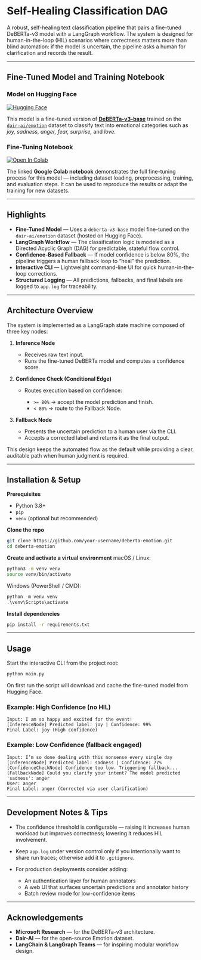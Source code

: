 # Self-Healing Classification DAG

A robust, self-healing text classification pipeline that pairs a fine-tuned DeBERTa-v3 model with a LangGraph workflow. The system is designed for human-in-the-loop (HIL) scenarios where correctness matters more than blind automation: if the model is uncertain, the pipeline asks a human for clarification and records the result.

---

## Fine-Tuned Model and Training Notebook

### Model on Hugging Face

[![Hugging Face](https://img.shields.io/badge/🤗-View%20on%20Hugging%20Face-blue.svg)](https://huggingface.co/ragunath-ravi/deberta-v3-emotion-classifier)

This model is a fine-tuned version of [**DeBERTa-v3-base**](https://huggingface.co/microsoft/deberta-v3-base) trained on the [`dair-ai/emotion`](https://huggingface.co/datasets/dair-ai/emotion) dataset to classify text into emotional categories such as *joy, sadness, anger, fear, surprise,* and *love.*

### Fine-Tuning Notebook

[![Open In Colab](https://colab.research.google.com/assets/colab-badge.svg)](https://colab.research.google.com/drive/1pWX64LDP9SHyWrr0Gy-Uwiur1SdcOPRj?usp=sharing)

The linked **Google Colab notebook** demonstrates the full fine-tuning process for this model — including dataset loading, preprocessing, training, and evaluation steps. It can be used to reproduce the results or adapt the training for new datasets.

---

## Highlights

* **Fine-Tuned Model** — Uses a `deberta-v3-base` model fine-tuned on the `dair-ai/emotion` dataset (hosted on Hugging Face).
* **LangGraph Workflow** — The classification logic is modeled as a Directed Acyclic Graph (DAG) for predictable, stateful flow control.
* **Confidence-Based Fallback** — If model confidence is below 80%, the pipeline triggers a human fallback loop to “heal” the prediction.
* **Interactive CLI** — Lightweight command-line UI for quick human-in-the-loop corrections.
* **Structured Logging** — All predictions, fallbacks, and final labels are logged to `app.log` for traceability.

---

## Architecture Overview

The system is implemented as a LangGraph state machine composed of three key nodes:

1. **Inference Node**

   * Receives raw text input.
   * Runs the fine-tuned DeBERTa model and computes a confidence score.
2. **Confidence Check (Conditional Edge)**

   * Routes execution based on confidence:

     * `>= 80%` → accept the model prediction and finish.
     * `< 80%` → route to the Fallback Node.
3. **Fallback Node**

   * Presents the uncertain prediction to a human user via the CLI.
   * Accepts a corrected label and returns it as the final output.

This design keeps the automated flow as the default while providing a clear, auditable path when human judgment is required.

---

## Installation & Setup

**Prerequisites**

* Python 3.8+
* `pip`
* `venv` (optional but recommended)

**Clone the repo**

```bash
git clone https://github.com/your-username/deberta-emotion.git
cd deberta-emotion
```

**Create and activate a virtual environment**
macOS / Linux:

```bash
python3 -m venv venv
source venv/bin/activate
```

Windows (PowerShell / CMD):

```powershell
python -m venv venv
.\venv\Scripts\activate
```

**Install dependencies**

```bash
pip install -r requirements.txt
```

---

## Usage

Start the interactive CLI from the project root:

```bash
python main.py
```

On first run the script will download and cache the fine-tuned model from Hugging Face.

### Example: High Confidence (no HIL)

```
Input: I am so happy and excited for the event!
[InferenceNode] Predicted label: joy | Confidence: 99%
Final Label: joy (High confidence)
```

### Example: Low Confidence (fallback engaged)

```
Input: I’m so done dealing with this nonsense every single day
[InferenceNode] Predicted label: sadness | Confidence: 77%
[ConfidenceCheckNode] Confidence too low. Triggering fallback...
[FallbackNode] Could you clarify your intent? The model predicted 'sadness': anger
User: anger
Final Label: anger (Corrected via user clarification)
```

---

## Development Notes & Tips

* The confidence threshold is configurable — raising it increases human workload but improves correctness; lowering it reduces HIL involvement.
* Keep `app.log` under version control only if you intentionally want to share run traces; otherwise add it to `.gitignore`.
* For production deployments consider adding:

  * An authentication layer for human annotators
  * A web UI that surfaces uncertain predictions and annotator history
  * Batch review mode for low-confidence items

---

## Acknowledgements

* **Microsoft Research** — for the DeBERTa-v3 architecture.
* **Dair-AI** — for the open-source Emotion dataset.
* **LangChain & LangGraph Teams** — for inspiring modular workflow design.
